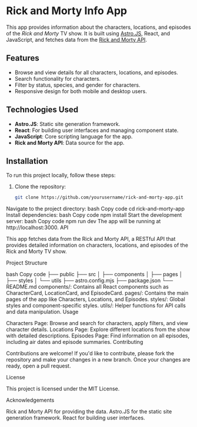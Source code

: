 # Rick and Morty Info App

This app provides information about the characters, locations, and episodes of the *Rick and Morty* TV show. It is built using [Astro.JS](https://astro.build/), React, and JavaScript, and fetches data from the [Rick and Morty API](https://rickandmortyapi.com).

## Features

- Browse and view details for all characters, locations, and episodes.
- Search functionality for characters.
- Filter by status, species, and gender for characters.
- Responsive design for both mobile and desktop users.

## Technologies Used

- **Astro.JS**: Static site generation framework.
- **React**: For building user interfaces and managing component state.
- **JavaScript**: Core scripting language for the app.
- **Rick and Morty API**: Data source for the app.

## Installation

To run this project locally, follow these steps:

1. Clone the repository:

   ```bash
   git clone https://github.com/yourusername/rick-and-morty-app.git
Navigate to the project directory:
bash
Copy code
cd rick-and-morty-app
Install dependencies:
bash
Copy code
npm install
Start the development server:
bash
Copy code
npm run dev
The app will be running at http://localhost:3000.
API

This app fetches data from the Rick and Morty API, a RESTful API that provides detailed information on characters, locations, and episodes of the Rick and Morty TV show.

Project Structure

bash
Copy code
├── public
├── src
│   ├── components
│   ├── pages
│   ├── styles
│   └── utils
├── astro.config.mjs
├── package.json
└── README.md
components/: Contains all React components such as CharacterCard, LocationCard, and EpisodeCard.
pages/: Contains the main pages of the app like Characters, Locations, and Episodes.
styles/: Global styles and component-specific styles.
utils/: Helper functions for API calls and data manipulation.
Usage

Characters Page: Browse and search for characters, apply filters, and view character details.
Locations Page: Explore different locations from the show with detailed descriptions.
Episodes Page: Find information on all episodes, including air dates and episode summaries.
Contributing

Contributions are welcome! If you'd like to contribute, please fork the repository and make your changes in a new branch. Once your changes are ready, open a pull request.

License

This project is licensed under the MIT License.

Acknowledgements

Rick and Morty API for providing the data.
Astro.JS for the static site generation framework.
React for building user interfaces.
